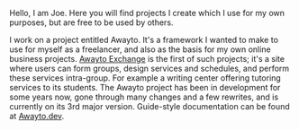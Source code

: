 Hello, I am Joe. Here you will find projects I create which I use for my own purposes, but are free to be used by others. 

I work on a project entitled Awayto. It's a framework I wanted to make to use for myself as a freelancer, and also as the basis for my own online business projects. [Awayto Exchange](https://awayto.exchange) is the first of such projects; it's a site where users can form groups, design services and schedules, and perform these services intra-group. For example a writing center offering tutoring services to its students. The Awayto project has been in development for some years now, gone through many changes and a few rewrites, and is currently on its 3rd major version. Guide-style documentation can be found at [Awayto.dev](https://awayto.dev).
